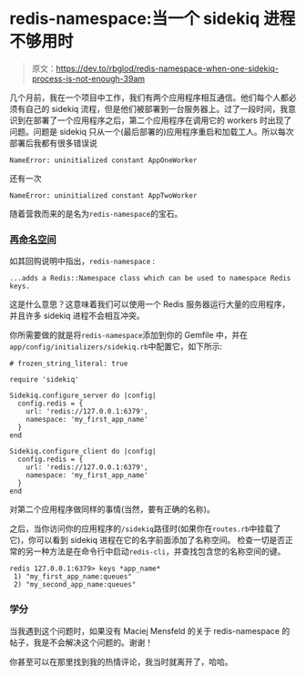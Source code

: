# redis-namespace:当一个 sidekiq 进程不够用时

> 原文：<https://dev.to/rbglod/redis-namespace-when-one-sidekiq-process-is-not-enough-39am>

几个月前，我在一个项目中工作，我们有两个应用程序相互通信。他们每个人都必须有自己的 sidekiq 流程，但是他们被部署到一台服务器上。过了一段时间，我意识到在部署了一个应用程序之后，第二个应用程序在调用它的 workers 时出现了问题。问题是 sidekiq 只从一个(最后部署的)应用程序重启和加载工人。所以每次部署后我都有很多错误说

```
NameError: uninitialized constant AppOneWorker 
```

还有一次

```
NameError: uninitialized constant AppTwoWorker 
```

随着营救而来的是名为`redis-namespace`的宝石。

### [再命名空间](https://github.com/resque/redis-namespace)

如其回购说明中指出，`redis-namespace` :

```
...adds a Redis::Namespace class which can be used to namespace Redis keys. 
```

这是什么意思？这意味着我们可以使用一个 Redis 服务器运行大量的应用程序，并且许多 sidekiq 进程不会相互冲突。

你所需要做的就是将`redis-namespace`添加到你的 Gemfile 中，并在`app/config/initializers/sidekiq.rb`中配置它，如下所示:

```
# frozen_string_literal: true

require 'sidekiq'

Sidekiq.configure_server do |config|
  config.redis = {
    url: 'redis://127.0.0.1:6379',
    namespace: 'my_first_app_name'
  }
end

Sidekiq.configure_client do |config|
  config.redis = {
    url: 'redis://127.0.0.1:6379',
    namespace: 'my_first_app_name'
  }
end 
```

对第二个应用程序做同样的事情(当然，要有正确的名称)。

之后，当你访问你的应用程序的`/sidekiq`路径时(如果你在`routes.rb`中挂载了它)，你可以看到 sidekiq 进程在它的名字前面添加了名称空间。
检查一切是否正常的另一种方法是在命令行中启动`redis-cli`，并查找包含您的名称空间的键。

```
redis 127.0.0.1:6379> keys *app_name*
 1) "my_first_app_name:queues"
 2) "my_second_app_name:queues" 
```

### 学分

当我遇到这个问题时，如果没有 Maciej Mensfeld 的关于 redis-namespace 的帖子，我是不会解决这个问题的。谢谢！

你甚至可以在那里找到我的热情评论，我当时就离开了，哈哈。